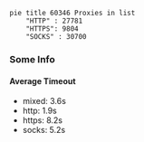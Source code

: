 
```mermaid
pie title 60346 Proxies in list
    "HTTP" : 27781
    "HTTPS": 9804
    "SOCKS" : 30700
```

### Some Info
#### Average Timeout

- mixed: 3.6s
- http: 1.9s
- https: 8.2s
- socks: 5.2s